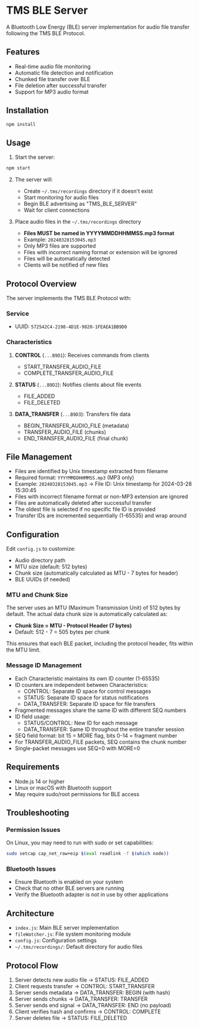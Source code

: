 # TMS BLE Server

A Bluetooth Low Energy (BLE) server implementation for audio file transfer following the TMS BLE Protocol.

## Features

- Real-time audio file monitoring
- Automatic file detection and notification
- Chunked file transfer over BLE
- File deletion after successful transfer
- Support for MP3 audio format

## Installation

```bash
npm install
```

## Usage

1. Start the server:
```bash
npm start
```

2. The server will:
   - Create `~/.tms/recordings` directory if it doesn't exist
   - Start monitoring for audio files
   - Begin BLE advertising as "TMS_BLE_SERVER"
   - Wait for client connections

3. Place audio files in the `~/.tms/recordings` directory
   - **Files MUST be named in YYYYMMDDHHMMSS.mp3 format**
   - Example: `20240328153045.mp3`
   - Only MP3 files are supported
   - Files with incorrect naming format or extension will be ignored
   - Files will be automatically detected
   - Clients will be notified of new files

## Protocol Overview

The server implements the TMS BLE Protocol with:

### Service
- UUID: `572542C4-2198-4D1E-9820-1FEAEA1BB9D0`

### Characteristics
1. **CONTROL** (`...B9D1`): Receives commands from clients
   - START_TRANSFER_AUDIO_FILE
   - COMPLETE_TRANSFER_AUDIO_FILE

2. **STATUS** (`...B9D2`): Notifies clients about file events
   - FILE_ADDED
   - FILE_DELETED

3. **DATA_TRANSFER** (`...B9D3`): Transfers file data
   - BEGIN_TRANSFER_AUDIO_FILE (metadata)
   - TRANSFER_AUDIO_FILE (chunks)
   - END_TRANSFER_AUDIO_FILE (final chunk)

## File Management

- Files are identified by Unix timestamp extracted from filename
- Required format: `YYYYMMDDHHMMSS.mp3` (MP3 only)
- Example: `20240328153045.mp3` → File ID: Unix timestamp for 2024-03-28 15:30:45
- Files with incorrect filename format or non-MP3 extension are ignored
- Files are automatically deleted after successful transfer
- The oldest file is selected if no specific file ID is provided
- Transfer IDs are incremented sequentially (1-65535) and wrap around

## Configuration

Edit `config.js` to customize:
- Audio directory path
- MTU size (default: 512 bytes)
- Chunk size (automatically calculated as MTU - 7 bytes for header)
- BLE UUIDs (if needed)

### MTU and Chunk Size

The server uses an MTU (Maximum Transmission Unit) of 512 bytes by default. The actual data chunk size is automatically calculated as:
- **Chunk Size = MTU - Protocol Header (7 bytes)**
- Default: 512 - 7 = 505 bytes per chunk

This ensures that each BLE packet, including the protocol header, fits within the MTU limit.

### Message ID Management

- Each Characteristic maintains its own ID counter (1-65535)
- ID counters are independent between Characteristics:
  - CONTROL: Separate ID space for control messages
  - STATUS: Separate ID space for status notifications  
  - DATA_TRANSFER: Separate ID space for file transfers
- Fragmented messages share the same ID with different SEQ numbers
- ID field usage:
  - STATUS/CONTROL: New ID for each message
  - DATA_TRANSFER: Same ID throughout the entire transfer session
- SEQ field format: bit 15 = MORE flag, bits 0-14 = fragment number
- For TRANSFER_AUDIO_FILE packets, SEQ contains the chunk number
- Single-packet messages use SEQ=0 with MORE=0

## Requirements

- Node.js 14 or higher
- Linux or macOS with Bluetooth support
- May require sudo/root permissions for BLE access

## Troubleshooting

### Permission Issues
On Linux, you may need to run with sudo or set capabilities:
```bash
sudo setcap cap_net_raw+eip $(eval readlink -f $(which node))
```

### Bluetooth Issues
- Ensure Bluetooth is enabled on your system
- Check that no other BLE servers are running
- Verify the Bluetooth adapter is not in use by other applications

## Architecture

- `index.js`: Main BLE server implementation
- `fileWatcher.js`: File system monitoring module
- `config.js`: Configuration settings
- `~/.tms/recordings/`: Default directory for audio files

## Protocol Flow

1. Server detects new audio file → STATUS: FILE_ADDED
2. Client requests transfer → CONTROL: START_TRANSFER
3. Server sends metadata → DATA_TRANSFER: BEGIN (with hash)
4. Server sends chunks → DATA_TRANSFER: TRANSFER
5. Server sends end signal → DATA_TRANSFER: END (no payload)
6. Client verifies hash and confirms → CONTROL: COMPLETE
7. Server deletes file → STATUS: FILE_DELETED
